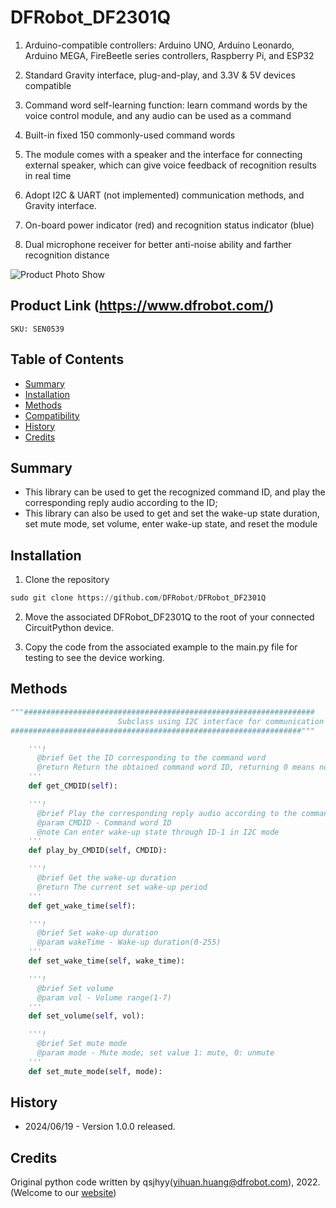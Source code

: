 # DFRobot_DF2301Q

1. Arduino-compatible controllers: Arduino UNO, Arduino Leonardo, Arduino MEGA, FireBeetle series controllers, Raspberry Pi, and ESP32

2. Standard Gravity interface, plug-and-play, and 3.3V & 5V devices compatible

3. Command word self-learning function: learn command words by the voice control module, and any audio can be used as a command

4. Built-in fixed 150 commonly-used command words 

5. The module comes with a speaker and the interface for connecting external speaker, which can give voice feedback of recognition results in real time

6. Adopt I2C & UART (not implemented) communication methods, and Gravity interface.

7. On-board power indicator (red) and recognition status indicator (blue)

8. Dual microphone receiver for better anti-noise ability and farther recognition distance

![Product Photo Show](../../resources/images/DF2301Q.png)


## Product Link (https://www.dfrobot.com/)
    SKU: SEN0539


## Table of Contents

* [Summary](#summary)
* [Installation](#installation)
* [Methods](#methods)
* [Compatibility](#compatibility)
* [History](#history)
* [Credits](#credits)


## Summary

 * This library can be used to get the recognized command ID, and play the corresponding reply audio according to the ID;
 * This library can also be used to get and set the wake-up state duration, set mute mode, set volume, enter wake-up state, and reset the module


## Installation

1. Clone the repository<br>

```python
sudo git clone https://github.com/DFRobot/DFRobot_DF2301Q
```

2. Move the associated DFRobot_DF2301Q to the root of your connected CircuitPython device.<br>

3. Copy the code from the associated example to the main.py file for testing to see the device working.

## Methods

```python
"""#################################################################
                        Subclass using I2C interface for communication
#################################################################"""

    '''!
      @brief Get the ID corresponding to the command word
      @return Return the obtained command word ID, returning 0 means no valid ID is obtained
    '''
    def get_CMDID(self):

    '''!
      @brief Play the corresponding reply audio according to the command word ID
      @param CMDID - Command word ID
      @note Can enter wake-up state through ID-1 in I2C mode
    '''
    def play_by_CMDID(self, CMDID):

    '''!
      @brief Get the wake-up duration
      @return The current set wake-up period
    '''
    def get_wake_time(self):

    '''!
      @brief Set wake-up duration
      @param wakeTime - Wake-up duration(0-255)
    '''
    def set_wake_time(self, wake_time):

    '''!
      @brief Set volume
      @param vol - Volume range(1-7)
    '''
    def set_volume(self, vol):

    '''!
      @brief Set mute mode
      @param mode - Mute mode; set value 1: mute, 0: unmute
    '''
    def set_mute_mode(self, mode):
```

## History

- 2024/06/19 - Version 1.0.0 released.


## Credits

Original python code written by qsjhyy(yihuan.huang@dfrobot.com), 2022. (Welcome to our [website](https://www.dfrobot.com/))